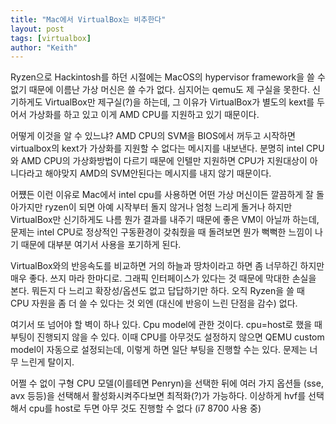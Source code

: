```yaml
---
title: "Mac에서 VirtualBox는 비추한다"
layout: post
tags: [virtualbox]
author: "Keith"
---
```


Ryzen으로 Hackintosh를 하던 시절에는 MacOS의 hypervisor framework을 쓸 수 없기 때문에 이름난 가상 머신은 쓸 수가 없다. 심지어는 qemu도 제 구실을 못한다. 신기하게도 VirtualBox만 제구실(?)을 하는데, 그 이유가 VirtualBox가 별도의 kext를 두어서 가상화를 하고 있고 이게 AMD CPU를 지원하고 있기 때문이다. 

어떻게 이것을 알 수 있느냐? AMD CPU의 SVM을 BIOS에서 꺼두고 시작하면 virtualbox의 kext가 가상화를 지원할 수 없다는 메시지를 내보낸다. 분명히 intel CPU와 AMD CPU의 가상화방법이 다르기 때문에 인텔만 지원하면 CPU가 지원대상이 아니다라고 해야맞지 AMD의 SVM안된다는 메시지를 내지 않기 때문이다.

어쩄든 이런 이유로 Mac에서 intel cpu를 사용하면 어떤 가상 머신이든 깔끔하게 잘 돌아가지만 ryzen이 되면 아예 시작부터 돌지 않거나 엄청 느리게 돌거나 하지만 VirtualBox만 신기하게도 나름 뭔가 결과를 내주기 때문에 좋은 VM이 아닐까 하는데, 문제는 intel CPU로 정상적인 구동환경이 갖춰줬을 때 돌려보면 뭔가 뻑뻑한 느낌이 나기 때문에 대부분 여기서 사용을 포기하게 된다.

VirtualBox와의 반응속도를 비교하면 거의 하늘과 땅차이라고 하면 좀 너무하긴 하지만 매우 좋다. 쓰지 마라 한마디로. 그래픽 인터페이스가 있다는 것 때문에 막대한 손실을 본다. 뭐든지 다 느리고 확장성/옵션도 없고 답답하기만 하다. 오직 Ryzen을 쓸 때 CPU 자원을 좀 더 쓸 수 있다는 것 외엔 (대신에 반응이 느린 단점을 감수) 없다. 

여기서 또 넘어야 할 벽이 하나 있다. Cpu model에 관한 것이다. cpu=host로 했을 때 부팅이 진행되지 않을 수 있다. 이때 CPU를 아무것도 설정하지 않으면 QEMU custom model이 자동으로 설정되는데, 이렇게 하면 일단 부팅을 진행할 수는 있다. 문제는 너무 느린게 탈이지.

어쩔 수 없이 구형 CPU 모델(이를테면 Penryn)을 선택한 뒤에 여러 가지 옵션들 (sse, avx 등등)을 선택해서 활성화시켜주다보면 최적화(?)가 가능하다. 이상하게 hvf를 선택해서 cpu를 host로 두면 아무 것도 진행할 수 없다 (i7 8700 사용 중)